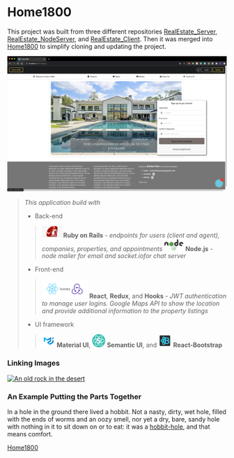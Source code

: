 # Home1800


  This project was built from three different repositories [RealEstate_Server](https://github.com/estherkimyunjung/RealEstate_Server), [RealEstate_NodeServer](https://github.com/estherkimyunjung/RealEstate_NodeServer), and [RealEstate_Client](https://github.com/estherkimyunjung/RealEstate_Client). Then it was merged into [Home1800][1] to simplify cloning and updating the project.

  <img src="images/Home1800.png" alt="Home 1800 Homepage" width="730"/>


> *This application build with*
>
> - Back-end
  >> <img src="images/Ruby_Rails.jpeg" alt="Ruby on Rails logo" width="45"/> **Ruby on Rails**  - *endpoints for users (client and agent), companies, properties, and appointments*
  >> <img src="images/Nodejs.png" alt="Node.js logo" width="45"/> **Node.js** - *node mailer for email and socket.iofor chat server*
>
> - Front-end
  >> <img src="images/React_hooks_Redux.png" alt="React and Redux logo" width="105"/> **React**, **Redux**, and **Hooks** - *JWT authentication to manage user logins. Google Maps API to show the location and provide additional information to the property listings*
>
> - UI framework
  >> <img src="images/Material_UI.png" alt="Maerial UI logo" width="30"/> **Material UI**, <img src="images/Semantic_UI.png" alt="Semantic UI logo" width="30"/> **Semantic UI**, and <img src="images/reactstrap.png" alt="React-Bootstrap logo" width="30"/> **React-Bootstrap**
  



  ### Linking Images ###
  [![An old rock in the desert](/assets/images/shiprock.jpg "Shiprock, New Mexico by Beau Rogers")](https://www.flickr.com/photos/beaurogers/31833779864/in/photolist-Qv3rFw-34mt9F-a9Cmfy-5Ha3Zi-9msKdv-o3hgjr-hWpUte-4WMsJ1-KUQ8N-deshUb-vssBD-6CQci6-8AFCiD-zsJWT-nNfsgB-dPDwZJ-bn9JGn-5HtSXY-6CUhAL-a4UTXB-ugPum-KUPSo-fBLNm-6CUmpy-4WMsc9-8a7D3T-83KJev-6CQ2bK-nNusHJ-a78rQH-nw3NvT-7aq2qf-8wwBso-3nNceh-ugSKP-4mh4kh-bbeeqH-a7biME-q3PtTf-brFpgb-cg38zw-bXMZc-nJPELD-f58Lmo-bXMYG-bz8AAi-bxNtNT-bXMYi-bXMY6-bXMYv)

  ### An Example Putting the Parts Together ###
In a hole in the ground there lived a hobbit. Not a nasty, dirty, wet hole, filled with the ends
of worms and an oozy smell, nor yet a dry, bare, sandy hole with nothing in it to sit down on or to
eat: it was a [hobbit-hole][1], and that means comfort.


[Home1800][1]

[1]: <https://github.com/estherkimyunjung/Home1800> "Home1800"